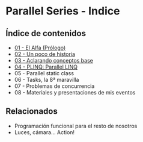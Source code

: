 # Parallel Series - Indice


## Índice de contenidos

- [01 - El Alfa (Prólogo)](/es/parallelseries01-el-alfa)
- [02 - Un poco de historia](/es/parallelseries02-un-poco-de-historia)
- [03 - Aclarando conceptos base](/es/parallelseries03-conceptos-base)
- [04 - PLINQ: Parallel LINQ](/es/parallelseries04-plinq)
- 05 - Parallel static class
- 06 - Tasks, la 8ª maravilla
- 07 - Problemas de concurrencia
- 08 - Materiales y presentaciones de mis eventos

## Relacionados

- Programación funcional para el resto de nosotros
- Luces, cámara… Action!

